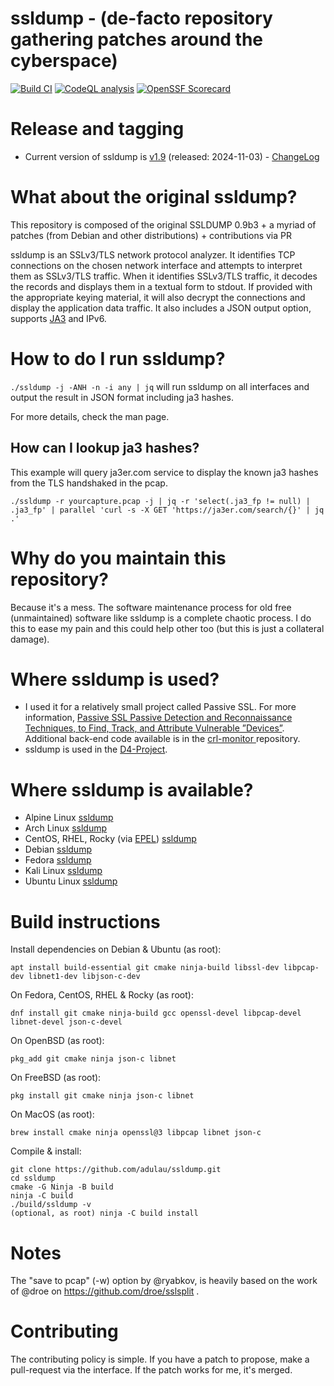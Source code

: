 # ssldump - (de-facto repository gathering patches around the cyberspace)

[![Build CI](https://github.com/adulau/ssldump/actions/workflows/build.yml/badge.svg)](https://github.com/adulau/ssldump/actions/workflows/build.yml)
[![CodeQL analysis](https://github.com/adulau/ssldump/actions/workflows/codeql-analysis.yml/badge.svg)](https://github.com/adulau/ssldump/actions/workflows/codeql-analysis.yml)
[![OpenSSF Scorecard](https://api.securityscorecards.dev/projects/github.com/adulau/ssldump/badge)](https://securityscorecards.dev/viewer/?uri=github.com/adulau/ssldump)

# Release and tagging

- Current version of ssldump is [v1.9](https://github.com/adulau/ssldump/releases/tag/v1.9) (released: 2024-11-03) - [ChangeLog](https://raw.githubusercontent.com/adulau/ssldump/master/ChangeLog)

# What about the original ssldump?

This repository is composed of the original SSLDUMP 0.9b3 + a myriad of patches (from Debian and other distributions) + contributions via PR

ssldump is an SSLv3/TLS network protocol analyzer. It identifies TCP
connections on the chosen network interface and attempts to interpret
them as SSLv3/TLS traffic. When it identifies SSLv3/TLS traffic, it
decodes the records and displays them in a textual form to stdout. If
provided with the appropriate keying material, it will also decrypt
the connections and display the application data traffic. It also
includes a JSON output option, supports [JA3](https://github.com/salesforce/ja3) and IPv6.

# How to do I run ssldump?

`./ssldump -j -ANH -n -i any | jq` will run ssldump on all interfaces and output the result in JSON format including ja3 hashes.

For more details, check the man page.

## How can I lookup ja3 hashes?

This example will query ja3er.com service to display the known ja3 hashes from the TLS handshaked in the pcap.

`./ssldump -r yourcapture.pcap -j | jq -r 'select(.ja3_fp != null) | .ja3_fp' | parallel 'curl -s -X GET 'https://ja3er.com/search/{}' | jq .'`

# Why do you maintain this repository?

Because it's a mess. The software maintenance process for old free (unmaintained) software
like ssldump is a complete chaotic process. I do this to ease my pain and this could help
other too (but this is just a collateral damage).

# Where ssldump is used?

- I used it for a relatively small project called Passive SSL. For more information, [Passive SSL Passive Detection and Reconnaissance Techniques, to Find, Track, and Attribute Vulnerable ”Devices”](https://www.first.org/resources/papers/conf2015/first_2015_-_leverett_-_dulaunoy_-_passive_detection_20150604.pdf). Additional back-end code available is in the [crl-monitor ](https://github.com/adulau/crl-monitor/tree/master/bin/x509) repository.
- ssldump is used in the [D4-Project](https://github.com/D4-project/).

# Where ssldump is available? 

- Alpine Linux [ssldump](https://pkgs.alpinelinux.org/packages?name=ssldump&branch=edge&repo=&arch=&maintainer=)
- Arch Linux [ssldump](https://aur.archlinux.org/packages/ssldump)
- CentOS, RHEL, Rocky (via [EPEL](https://docs.fedoraproject.org/en-US/epel/)) [ssldump](https://packages.fedoraproject.org/pkgs/ssldump/ssldump/)
- Debian [ssldump](https://tracker.debian.org/pkg/ssldump)
- Fedora [ssldump](https://packages.fedoraproject.org/pkgs/ssldump/ssldump/)
- Kali Linux [ssldump](https://www.kali.org/tools/ssldump/)
- Ubuntu Linux [ssldump](http://changelogs.ubuntu.com/changelogs/pool/universe/s/ssldump/)

# Build instructions

Install dependencies on Debian & Ubuntu (as root):
```
apt install build-essential git cmake ninja-build libssl-dev libpcap-dev libnet1-dev libjson-c-dev
```

On Fedora, CentOS, RHEL & Rocky (as root):
```
dnf install git cmake ninja-build gcc openssl-devel libpcap-devel libnet-devel json-c-devel
```

On OpenBSD (as root):
```
pkg_add git cmake ninja json-c libnet
```

On FreeBSD (as root):
```
pkg install git cmake ninja json-c libnet
```

On MacOS (as root):
```
brew install cmake ninja openssl@3 libpcap libnet json-c
```

Compile & install:
```
git clone https://github.com/adulau/ssldump.git
cd ssldump
cmake -G Ninja -B build
ninja -C build
./build/ssldump -v
(optional, as root) ninja -C build install
```

# Notes

The "save to pcap" (-w) option by @ryabkov, is heavily based on the work of
@droe on https://github.com/droe/sslsplit .

# Contributing

The contributing policy is simple. If you have a patch to propose, make a pull-request
via the interface. If the patch works for me, it's merged.


